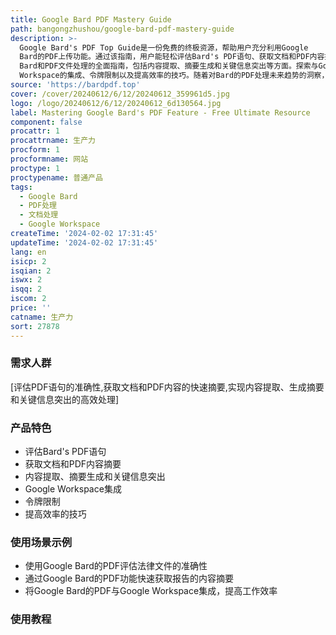 ```yaml
---
title: Google Bard PDF Mastery Guide
path: bangongzhushou/google-bard-pdf-mastery-guide
description: >-
  Google Bard's PDF Top Guide是一份免费的终极资源，帮助用户充分利用Google
  Bard的PDF上传功能。通过该指南，用户能轻松评估Bard's PDF语句、获取文档和PDF内容摘要。详细了解Google
  Bard和PDF文件处理的全面指南，包括内容提取、摘要生成和关键信息突出等方面。探索与Google
  Workspace的集成、令牌限制以及提高效率的技巧。随着对Bard的PDF处理未来趋势的洞察，保持领先地位。
source: 'https://bardpdf.top'
cover: /cover/20240612/6/12/20240612_359961d5.jpg
logo: /logo/20240612/6/12/20240612_6d130564.jpg
label: Mastering Google Bard's PDF Feature - Free Ultimate Resource
component: false
procattr: 1
procattrname: 生产力
procform: 1
procformname: 网站
proctype: 1
proctypename: 普通产品
tags:
  - Google Bard
  - PDF处理
  - 文档处理
  - Google Workspace
createTime: '2024-02-02 17:31:45'
updateTime: '2024-02-02 17:31:45'
lang: en
isicp: 2
isqian: 2
iswx: 2
isqq: 2
iscom: 2
price: ''
catname: 生产力
sort: 27878
---
```




### 需求人群
[评估PDF语句的准确性,获取文档和PDF内容的快速摘要,实现内容提取、生成摘要和关键信息突出的高效处理]

### 产品特色
- 评估Bard's PDF语句
- 获取文档和PDF内容摘要
- 内容提取、摘要生成和关键信息突出
- Google Workspace集成
- 令牌限制
- 提高效率的技巧

### 使用场景示例
- 使用Google Bard的PDF评估法律文件的准确性
- 通过Google Bard的PDF功能快速获取报告的内容摘要
- 将Google Bard的PDF与Google Workspace集成，提高工作效率

### 使用教程


  
